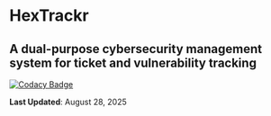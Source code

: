 # HexTrackr

## A dual-purpose cybersecurity management system for ticket and vulnerability tracking

[![Codacy Badge](https://app.codacy.com/project/badge/Grade/1ba09700c14c4926a696073a2f495189)](https://app.codacy.com?utm_source=gh&utm_medium=referral&utm_content=&utm_campaign=Badge_grade)

**Last Updated**: August 28, 2025
